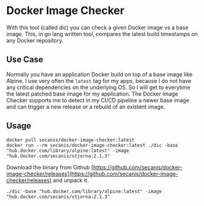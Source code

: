 # Docker Image Checker

With this tool (called dic) you can check a given Docker image vs a base image.
This, in go lang written tool, compares the latest build timestamps on any Docker repository.

## Use Case

Normally you have an application Docker build on top of a base image like Alpine.
I use very often the `latest` tag for my apps, because I do not have any critical dependencies on the underlying OS.
So I will get to everytime the latest patched base image for my application.
The Docker Image Checker supports me to detect in my CI/CD pipeline a newer base image and can trigger a new release or a rebuild of an existent image.

## Usage

    docker pull secanis/docker-image-checker:latest
    docker run --rm secanis/docker-image-checker:latest ./dic -base "hub.docker.com/library/alpine:latest" -image "hub.docker.com/secanis/stjorna:2.1.3"


Download the binary from Github [https://github.com/secanis/docker-image-checker/releases](https://github.com/secanis/docker-image-checker/releases) and unpack it.

    ./dic -base "hub.docker.com/library/alpine:latest" -image "hub.docker.com/secanis/stjorna:2.1.3"
